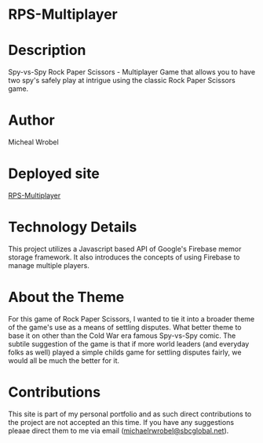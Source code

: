 # RPS-Multiplayer

# Description

Spy-vs-Spy Rock Paper Scissors - Multiplayer Game that allows you to have two spy's safely play at intrigue using the classic Rock Paper Scissors game.

# Author
Micheal Wrobel

# Deployed site
[RPS-Multiplayer](https://michaelwrobelpersonal.github.io/RPS-Multiplayer/)

# Technology Details

This project utilizes a Javascript based API of Google's Firebase memor storage framework.
It also introduces the concepts of using Firebase to manage multiple players.

# About the Theme

For this game of Rock Paper Scissors, I wanted to tie it into a broader theme of the game's use as a means of settling disputes.  What better theme to base it on other than the Cold War era famous Spy-vs-Spy comic.  The subtile suggestion of the game is that if more world leaders (and everyday folks as well) played a simple childs game for settling disputes fairly, we would all be much the better for it.  

# Contributions

This site is part of my personal portfolio and as such direct contributions to the project are not accepted an this time.  If you have any suggestions pleaae direct them to me via email (michaelrwrobel@sbcglobal.net).


